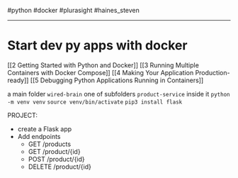 #python #docker #plurasight #haines_steven



----
# Start dev py apps with docker

[[2 Getting Started with Python and Docker]]
[[3 Running Multiple Containers with Docker Compose]]
[[4 Making Your Application Production-ready]]
[[5 Debugging Python Applications Running in Containers]]


a main folder `wired-brain`
one of subfolders `product-service` inside it `python -m venv venv`
`source venv/bin/activate`
`pip3 install flask`

PROJECT:
- create a Flask app
- Add endpoints
	- GET /products
	- GET /product/{id}
	- POST /product/{id}
	- DELETE /product/{id}




